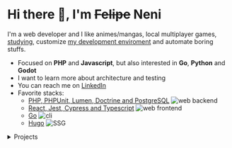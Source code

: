 
# Hi there 👋, I'm ~~Felipe~~ Neni

I'm a web developer and I like animes/mangas, local multiplayer games, [studying](http://neni.dev/ead), customize [my development enviroment](http://d.neni.dev) and automate boring stuffs.

- Focused on **PHP** and **Javascript**, but also interested in **Go**, **Python** and **Godot**
- I want to learn more about architecture and testing
- You can reach me on [LinkedIn](https://www.linkedin.com/in/nenitf/)
- Favorite stacks:
  - [PHP, PHPUnit, Lumen, Doctrine and PostgreSQL](https://github.com/nenitf/elefanteca_api) ![web backend](https://img.shields.io/badge/%20-web%20backend-blue)
  - [React, Jest, Cypress and Typescript](https://github.com/nenitf/isb-conecta_ui) ![web frontend](https://img.shields.io/badge/%20-web%20frontend-blue)
  - [Go](https://github.com/nenitf/devtome) ![cli](https://img.shields.io/badge/%20-CLI-blue)
  - [Hugo](https://github.com/nenitf/blog_projeto-bilingue) ![SSG](https://img.shields.io/badge/%20-SSG-blue)

<details>
  <summary>Projects</summary>

| Project                                                                  | Type        | First commit | WIP |
|--------------------------------------------------------------------------|-------------|--------------|-----|
| [Conta 66](https://github.com/nenitf/66)                                 | Tool        | 2022-03-11   |     |
| [Async Poll](https://github.com/nenitf/async-poll)                       | System      | 2022-03-10   |     |
| [Clover report viewer](https://codepen.io/nenitf/full/NWwYQoz)           | Tool        | 2022-02-21   |     |
| [Conceitorio](https://github.com/nenitf/conceitorio)                     | System      | 2021-12-21   | :x: |
| [English learning blog](https://github.com/nenitf/blog_projeto-bilingue) | Static site | 2021-12-02   | :x: |
| [Devtome](https://github.com/nenitf/devtome)                             | Tool        | 2021-10-14   |     |
| [Emojicom specification](https://github.com/nenitf/emojicom)             | Static site | 2021-10-07   |     |
| [JUnit report viewer](https://codepen.io/nenitf/full/GREQZRd)            | Tool        | 2021-09-17   |     |
| [Elefanteca API](https://github.com/nenitf/elefanteca_api)               | System      | 2021-09-10   |     |
| [Dailypong](https://github.com/nenitf/dailypong)                         | Tool        | 2021-08-24   |     |
| [Localspa](https://github.com/nenitf/localspa)                           | Tool        | 2021-06-30   |     |
| [Zombicards](https://github.com/jooaopc/zombicards)                      | Tool        | 2021-06-16   |     |
| [Quem vai](https://github.com/nenitf/quemvai)                            | Tool        | 2021-06-15   |     |
| [Curriculum Vitae](https://github.com/nenitf/cv)                         | Static site | 2021-03-29   |     |
| [Snippets blog](https://github.com/nenitf/blog_snippets)                 | Static site | 2021-03-18   |     |
| [ISB Conecta](https://github.com/nenitf/isb-conecta)                     | System      | 2021-01-08   | :x: |
| [Esquecicio](https://github.com/nenitf/esquecicio)                       | Tool        | 2020-11-03   |     |
| [My portfolio](https://github.com/nenitf/nenitf.github.io)               | Static site | 2019-02-13   |     |
| [Rancho](https://github.com/nenitf/rancho)                               | Tool        | 2018-06-30   |     |
| [Kamas](https://github.com/nenitf/kamas)                                 | Tool        | 2018-01-11   |     |

</details>
